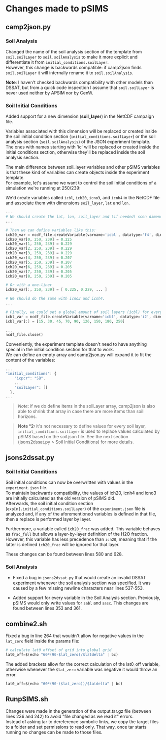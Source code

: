 # Changes made to pSIMS

## camp2json.py

### Soil Analysis

Changed the name of the soil analysis section of the template from `soil.soilLayer` to `soil.soilAnalysis` to make it more explicit and differentiate it from `initial_conditions.soilLayer`.  
However, this change is backwards compatible: if camp2json finds `soil.soilLayer` it will internally rename it to `soil.soilAnalysis`.

**Note**: I haven't checked backwards compatibility with other models than DSSAT, but from a quick code inspection I assume that `soil.soilLayer` is never used neither by APSIM nor by CenW.

### Soil Initial Conditions

Added support for a new dimension (**soil_layer**) in the NetCDF campaign file.

Variables associated with this dimension will be replaced or created inside the soil initial condition section (`initial_conditions.soilLayer`) or the soil analysis section (`soil.soilAnalysis`) of the JSON experiment template.  
The ones with names starting with 'ic' will be replaced or created inside the initial conditions section, otherwise they'll be replaced inside the soil analysis section.

The main difference between soil_layer variables and other pSIMS variables is that these kind of variables can create objects inside the experiment template.  
For example, let's assume we want to control the soil initial conditions of a simulation we're running at 250/239:

We'd create variables called `icbl`, `ich20`, `icno3`, and `icnh4` in the NetCDF file and associate them with dimensions `soil_layer`, `lat` and `lon`.
```python
...
# We should create the lat, lon, soil_layer and (if needed) scen dimensions and their corresponding dimensional variables beforehand.
...

# Then we can define variables like this:
ich20_var = ncdf_file.createVariable(varname='icbl', datatype='f4', dimensions=('soil_layer', 'lat', 'lon'), fill_value=-99, ...)
ich20_var[0, 250, 239] = 0.225
ich20_var[1, 250, 239] = 0.229
ich20_var[2, 250, 239] = 0.229
ich20_var[3, 250, 239] = 0.229
ich20_var[4, 250, 239] = 0.207
ich20_var[5, 250, 239] = 0.207
ich20_var[6, 250, 239] = 0.205
ich20_var[7, 250, 239] = 0.205
ich20_var[8, 250, 239] = 0.205

# Or with a one-liner
ich20_var[:, 250, 239] = [ 0.225, 0.229, ... ]

# We should do the same with icno3 and icnh4.
...

# Finally, we could set a global amount of soil layers (icbl) for every point in the grid by associating it only with the 'soil_layer' dimension.
icbl_var = ncdf_file.createVariable(varname='icbl', datatype='i2', dimensions=('soil_layer'), fill_value=-99, ...)
icbl_var[:] = [15, 30, 45, 70, 90, 126, 150, 180, 250]

...
ncdf_file.close()

```

Conveniently, the experiment template doesn't need to have anything special in the initial condition section for that to work.  
We can define an empty array and camp2json.py will expand it to fit the content of the variables:

```javascript
...
"initial_conditions": {
    "icpcr": "SB",
    ...
    "soilLayer": []
  },
...
```
> *Note*: if we do define items in the soilLayer array, camp2json is also able to shrink that array in case there are more items than soil horizons. 
 
>**Note °2:** it's not necessary to define values for every soil layer, `initial_conditions.soilLayer` is used to replace values calculated by pSIMS based on the soil.json file.
>See the next section (jsons2dssat.py > Soil Initial Conditions) for more details.

## jsons2dssat.py

### Soil Initial Conditions

Soil initial conditions can now be overwritten with values in the `experiment.json` file.  
To maintain backwards compatibility, the values of ich20, icnh4 and icno3 are initially calculated as the old version of pSIMS did.  
Afterwards, the soil initial condition section (`exp[n].initial_conditions.soilLayer`) of the `experiment.json` file is analyzed and, if any of the aforementioned variables is defined in that file, then a replace is performed layer by layer.  

Furthermore, a variable called `ich20_frac` was added. This variable behaves as `frac_full` but allows a layer-by-layer definition of the H2O fraction.  
However, this variable has less precedence than `ich20`, meaning that if the latter is defined `ich20_frac` will be ignored for that layer.

These changes can be found between lines 580 and 628.

### Soil Analysis

* Fixed a bug in `jsons2dssat.py` that would create an invalid DSSAT experiment whenever the soil analysis section was specified.
It was caused by a few missing newline characters near lines 537-553.
 
* Added support for every variable in the Soil Analysis section. Previously, pSIMS would only write values for `sabl` and `sasc`.
This changes are found between lines 353 and 361.

## combine2.sh

Fixed a bug in line 264 that wouldn't allow for negative values in the `lat_zero` field inside the params file:

```python
# calculate lat0 offset of grid into global grid
lat0_off=$(echo "60*(90-$lat_zero)/$latdelta" | bc)
```

The added brackets allow for the correct calculation of the lat0_off variable, otherwise whenever the `$lat_zero` variable was negative it would throw an error.

```python
lat0_off=$(echo "60*(90-($lat_zero))/$latdelta" | bc)
```


## RunpSIMS.sh

Changes were made in the generation of the output.tar.gz file (between lines 236 and 242) to avoid "file changed as we read it" errors.  
Instead of asking tar to dereference symbolic links, we copy the target files to a folder and set permissions to read only. That way, once tar starts running no changes can be made to those files.
